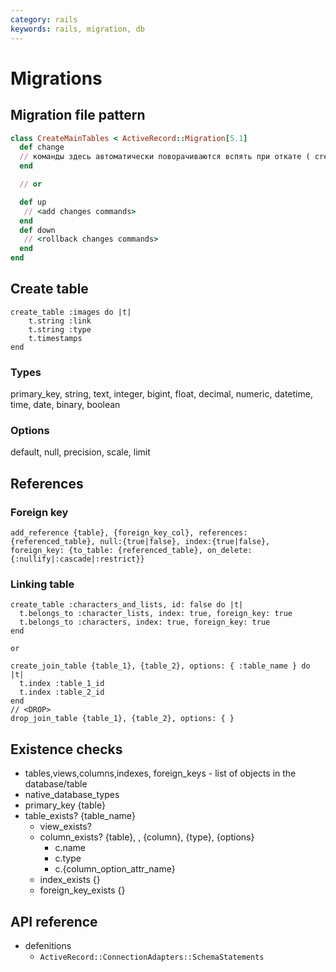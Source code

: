 ```yaml
---
category: rails
keywords: rails, migration, db
---
```

# Migrations

## Migration file pattern
```ruby
class CreateMainTables < ActiveRecord::Migration[5.1]
  def change
  // команды здесь автоматически поворачиваются вспять при откате ( create drop )
  end

  // or

  def up
   // <add changes commands>
  end
  def down
   // <rollback changes commands>
  end
end
```  

## Create table
```
create_table :images do |t|
    t.string :link
    t.string :type
    t.timestamps
end
```
### Types
primary_key, string, text, integer, bigint, float, decimal, numeric, datetime, time, date, binary, boolean

### Options
default, null, precision, scale, limit

## References
### Foreign key
`add_reference {table}, {foreign_key_col}, references:{referenced_table}, null:{true|false}, index:{true|false}, foreign_key: {to_table: {referenced_table}, on_delete: {:nullify|:cascade|:restrict}}`

### Linking table
```
create_table :characters_and_lists, id: false do |t|
  t.belongs_to :character_lists, index: true, foreign_key: true
  t.belongs_to :characters, index: true, foreign_key: true
end

or

create_join_table {table_1}, {table_2}, options: { :table_name } do |t|
  t.index :table_1_id
  t.index :table_2_id
end
// <DROP>
drop_join_table {table_1}, {table_2}, options: { }
```

## Existence checks
* tables,views,columns,indexes, foreign_keys - list of objects in the database/table
* native_database_types
* primary_key {table}
* table_exists? {table_name}
  - view_exists?
  - column_exists? {table}, , {column}, {type}, {options}
    - c.name
    - c.type
    - c.{column_option_attr_name}
  - index_exists {}
  - foreign_key_exists {}

## API reference
* defenitions
  - `ActiveRecord::ConnectionAdapters::SchemaStatements`
